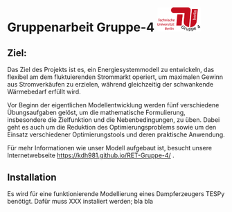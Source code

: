 <h1>Gruppenarbeit Gruppe-4 <img src="images/Logo Gruppe 4.png" width="100"></h1>

## Ziel:
Das Ziel des Projekts ist es, ein Energiesystemmodell zu entwickeln, das flexibel am dem fluktuierenden Strommarkt operiert, um maximalen Gewinn aus Stromverkäufen zu erzielen, während gleichzeitig der schwankende Wärmebedarf erfüllt wird.

Vor Beginn der eigentlichen Modellentwicklung werden fünf verschiedene Übungsaufgaben gelöst, um die mathematische Formulierung, insbesondere die Zielfunktion und die Nebenbedingungen, zu üben. Dabei geht es auch um die Reduktion des Optimierungsproblems sowie um den Einsatz verschiedener Optimierungstools und deren praktische Anwendung.

Für mehr Informationen wie unser Modell aufgebaut ist, besucht unsere Internetwebseite https://kdh981.github.io/RET-Gruppe-4/ .

## Installation
Es wird für eine funktionierende Modellierung eines Dampferzeugers TESPy benötigt. Dafür muss XXX instaliert werden; bla bla 
